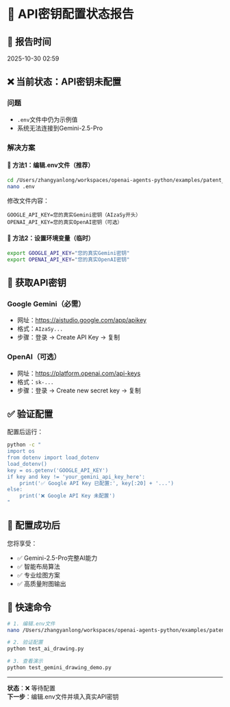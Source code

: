 # 🔑 API密钥配置状态报告

## 📅 报告时间
2025-10-30 02:59

## ❌ 当前状态：API密钥未配置

### 问题
- `.env`文件中仍为示例值
- 系统无法连接到Gemini-2.5-Pro

### 解决方案

#### 🎯 方法1：编辑.env文件（推荐）

```bash
cd /Users/zhangyanlong/workspaces/openai-agents-python/examples/patent_agent
nano .env
```

修改文件内容：
```env
GOOGLE_API_KEY=您的真实Gemini密钥（AIzaSy开头）
OPENAI_API_KEY=您的真实OpenAI密钥（可选）
```

#### 🎯 方法2：设置环境变量（临时）

```bash
export GOOGLE_API_KEY="您的真实Gemini密钥"
export OPENAI_API_KEY="您的真实OpenAI密钥"
```

## 🔑 获取API密钥

### Google Gemini（必需）
- 网址：https://aistudio.google.com/app/apikey
- 格式：`AIzaSy...`
- 步骤：登录 → Create API Key → 复制

### OpenAI（可选）
- 网址：https://platform.openai.com/api-keys
- 格式：`sk-...`
- 步骤：登录 → Create new secret key → 复制

## ✅ 验证配置

配置后运行：
```bash
python -c "
import os
from dotenv import load_dotenv
load_dotenv()
key = os.getenv('GOOGLE_API_KEY')
if key and key != 'your_gemini_api_key_here':
    print('✅ Google API Key 已配置:', key[:20] + '...')
else:
    print('❌ Google API Key 未配置')
"
```

## 🚀 配置成功后

您将享受：
- ✅ Gemini-2.5-Pro完整AI能力
- ✅ 智能布局算法
- ✅ 专业绘图方案
- ✅ 高质量附图输出

## 📝 快速命令

```bash
# 1. 编辑.env文件
nano /Users/zhangyanlong/workspaces/openai-agents-python/examples/patent_agent/.env

# 2. 验证配置
python test_ai_drawing.py

# 3. 查看演示
python test_gemini_drawing_demo.py
```

---

**状态**：❌ 等待配置  
**下一步**：编辑.env文件并填入真实API密钥
